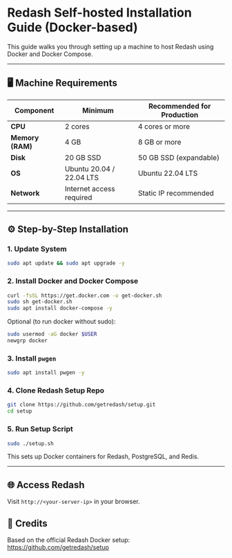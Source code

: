 
# Redash Self-hosted Installation Guide (Docker-based)

This guide walks you through setting up a machine to host Redash using Docker and Docker Compose.

---

## 🖥️ Machine Requirements

| Component         | Minimum                    | Recommended for Production |
|------------------|----------------------------|-----------------------------|
| **CPU**          | 2 cores                    | 4 cores or more             |
| **Memory (RAM)** | 4 GB                       | 8 GB or more                |
| **Disk**         | 20 GB SSD                  | 50 GB SSD (expandable)      |
| **OS**           | Ubuntu 20.04 / 22.04 LTS   | Ubuntu 22.04 LTS            |
| **Network**      | Internet access required   | Static IP recommended       |

---

## ⚙️ Step-by-Step Installation

### 1. Update System

```bash
sudo apt update && sudo apt upgrade -y
```

### 2. Install Docker and Docker Compose

```bash
curl -fsSL https://get.docker.com -o get-docker.sh
sudo sh get-docker.sh
sudo apt install docker-compose -y
```

Optional (to run docker without sudo):

```bash
sudo usermod -aG docker $USER
newgrp docker
```

### 3. Install `pwgen`

```bash
sudo apt install pwgen -y
```

### 4. Clone Redash Setup Repo

```bash
git clone https://github.com/getredash/setup.git
cd setup
```

### 5. Run Setup Script

```bash
sudo ./setup.sh
```

This sets up Docker containers for Redash, PostgreSQL, and Redis.

---

## 🌐 Access Redash

Visit `http://<your-server-ip>` in your browser.


## 🧾 Credits

Based on the official Redash Docker setup: https://github.com/getredash/setup
